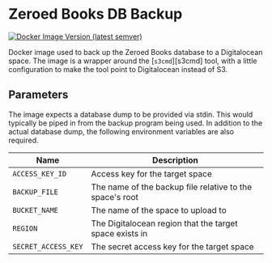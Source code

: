 # Zeroed Books DB Backup

[![Docker Image Version (latest semver)](https://img.shields.io/docker/v/zeroedbooks/db-backup)](https://hub.docker.com/r/zeroedbooks/db-backup)

Docker image used to back up the Zeroed Books database to a Digitalocean space.
The image is a wrapper around the [`s3cmd`][s3cmd] tool, with a little
configuration to make the tool point to Digitalocean instead of S3.

## Parameters

The image expects a database dump to be provided via stdin. This would
typically be piped in from the backup program being used. In addition to the
actual database dump, the following environment variables are also required.

Name                | Description
--------------------|---------------------------------------------------------
`ACCESS_KEY_ID`     | Access key for the target space
`BACKUP_FILE`       | The name of the backup file relative to the space's root
`BUCKET_NAME`       | The name of the space to upload to
`REGION`            | The Digitalocean region that the target space exists in
`SECRET_ACCESS_KEY` | The secret access key for the target space

